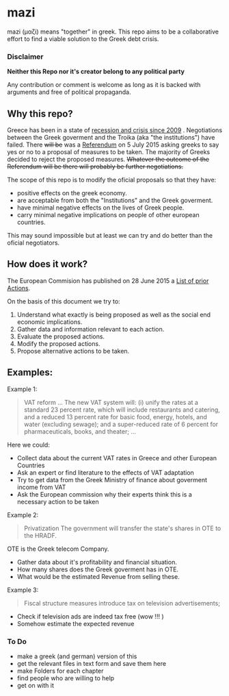 # mazi
mazi (μαζί) means "together" in greek. 
This repo aims to be a collaborative effort to find a viable solution to the Greek debt crisis.

### Disclaimer
**Neither this Repo nor it's creator belong to any political party**

Any contribution or comment is welcome as long as it is backed with arguments and free of political propaganda.

## Why this repo?

Greece has been in a state of [recession and crisis since 2009](https://en.wikipedia.org/wiki/Greek_debt_crisis_timeline) . 
Negotiations between the Greek goverment and the Troika (aka "the institutions") have failed.
There ~~will be~~ was a [Referendum](https://en.wikipedia.org/wiki/Greek_bailout_referendum,_2015) on 5 July 2015 
asking greeks to say yes or no to a proposal of measures to be taken. The majority of Greeks decided to reject the proposed measures.
~~Whatever the outcome of the Referendum will be there will probably be further negotiations.~~

The scope of this repo is to modify the oficial proposals so that they have:
- positive effects on the greek economy.
- are acceptable from both the "Institutions" and the Greek goverment.
- have minimal negative effects on the lives of Greek people.
- carry minimal negative implications on people of other european countries.

This may sound impossible but at least we can try and do better than the oficial negotiators. 

## How does it work?
The European Commision has published on 28 June 2015 a [List of prior Actions](http://europa.eu/rapid/press-release_IP-15-5270_en.htm). 

On the basis of this document we try to:

1. Understand what exactly is being proposed as well as the social end economic implications.
2. Gather data and information relevant to each action.
3. Evaluate the proposed actions. 
4. Modify the proposed actions.
5. Propose alternative actions to be taken.

## Examples:
Example 1:

>VAT reform
>...
>The new VAT system will: (i) unify the 
>rates at a standard 23 percent rate, which will include restaurants and catering, and a reduced 13 percent rate for 
>basic food, energy, hotels, and water (excluding sewage); and a super-reduced rate of 6 percent for pharmaceuticals, 
books, and theater;
>...

Here we could:
- Collect data about the current VAT rates in Greece and other European Countries
- Ask an expert or find literature to the effects of VAT adaptation
- Try to get data from the Greek Ministry of finance about goverment income from VAT
- Ask the European commission why their experts think this is a necessary action to be taken

Example 2:
> Privatization
> The government will transfer the state's shares in OTE to the HRADF.   

OTE is the Greek telecom Company. 
- Gather data about it's profitability and financial situation.
- How many shares does the Greek goverment has in OTE.
- What would be the estimated Revenue from selling these.

Example 3:
> Fiscal structure measures
> introduce tax on television advertisements;

- Check if television ads are indeed tax free (wow !!! )
- Somehow estimate the expected revenue 

### To Do
-  make a greek (and german) version of this
-  get the relevant files in text form and save them here
-  make Folders for each chapter
-  find people who are willing to help
-  get on with it
